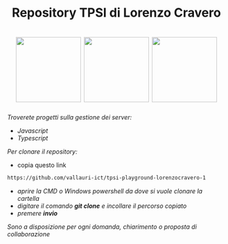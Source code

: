 <h1 align="center">Repository TPSI di Lorenzo Cravero</h1>

<h1 align="center">
  <img src="https://upload.wikimedia.org/wikipedia/commons/thumb/6/61/HTML5_logo_and_wordmark.svg/512px-HTML5_logo_and_wordmark.svg.png" width="150px" href="https://www.html.it/"/>
  <img src="http://maurizioregoli.it/wp-content/uploads/2021/01/programmatore-siena-javascript-2752148-2284965.png" width="150px" href="https://www.javascript.com/"/>
  <img src="https://upload.wikimedia.org/wikipedia/commons/thumb/4/4c/Typescript_logo_2020.svg/1200px-Typescript_logo_2020.svg.png" width="150px" href="https://www.typescriptlang.org/"/></br>
</h1>

*Troverete progetti sulla gestione dei server:*

  - *Javascript*
  - *Typescript*

*Per clonare il repository:*
- copia questo link
```bash
https://github.com/vallauri-ict/tpsi-playground-lorenzocravero-1
```
- *aprire la CMD o Windows powershell da dove si vuole clonare la cartella*
- *digitare il comando **git clone** e incollare il percorso copiato*
- *premere **invio***

*Sono a disposizione per ogni domanda, chiarimento o proposta di collaborazione*
